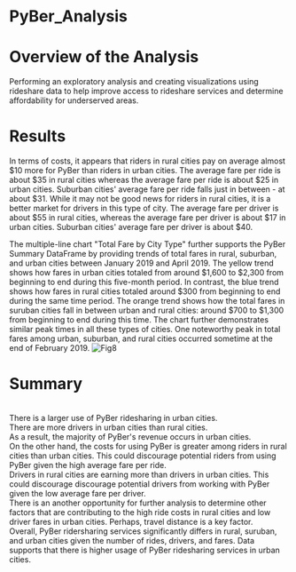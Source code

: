 # PyBer_Analysis

# Overview of the Analysis
Performing an exploratory analysis and creating visualizations using rideshare data to help improve access to rideshare services and determine affordability for underserved areas.

# Results
In terms of costs, it appears that riders in rural cities pay on average almost $10 more for PyBer than riders in urban cities. The average fare per ride is about $35 in rural cities whereas the average fare per ride is about $25 in urban cities. Suburban cities' average fare per ride falls just in between - at about $31. While it may not be good news for riders in rural cities, it is a better market for drivers in this type of city. The average fare per driver is about $55 in rural cities, whereas the average fare per driver is about $17 in urban cities. Suburban cities' average fare per driver is about $40.


The multiple-line chart "Total Fare by City Type" further supports the PyBer Summary DataFrame by providing trends of total fares in rural, suburban, and urban cities between January 2019 and April 2019. The yellow trend shows how fares in urban cities totaled from around $1,600 to $2,300 from beginning to end during this five-month period. In contrast, the blue trend shows how fares in rural cities totaled around $300 from beginning to end during the same time period. The orange trend shows how the total fares in suruban cities fall in between urban and rural cities: around $700 to $1,300 from beginning to end during this time. The chart further demonstrates similar peak times in all these types of cities. One noteworthy peak in total fares among urban, suburban, and rural cities occurred sometime at the end of February 2019.
![Fig8](http://localhost:8889/view/Desktop/PyBer_Analysis/analysis/Fig8.png)

# Summary

<br/>There is a larger use of PyBer ridesharing in urban cities.
<br/>There are more drivers in urban cities than rural cities.
<br/>As a result, the majority of PyBer's revenue occurs in urban cities.
<br/>On the other hand, the costs for using PyBer is greater among riders in rural cities than urban cities. This could discourage potential riders from using PyBer given the high average fare per ride.
<br/>Drivers in rural cities are earning more than drivers in urban cities. This could discourage discourage potential drivers from working with PyBer given the low average fare per driver.
<br/>There is an another opportunity for further analysis to determine other factors that are contributing to the high ride costs in rural cities and low driver fares in urban cities. Perhaps, travel distance is a key factor.
<br/>Overall, PyBer ridersharing services significantly differs in rural, suruban, and urban cities given the number of rides, drivers, and fares. Data supports that there is higher usage of PyBer ridesharing services in urban cities.
